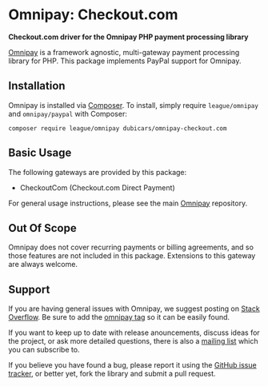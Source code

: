# Omnipay: Checkout.com

**Checkout.com driver for the Omnipay PHP payment processing library**

[Omnipay](https://github.com/thephpleague/omnipay) is a framework agnostic, multi-gateway payment
processing library for PHP. This package implements PayPal support for Omnipay.

## Installation

Omnipay is installed via [Composer](http://getcomposer.org/). To install, simply require `league/omnipay` and `omnipay/paypal` with Composer:

```
composer require league/omnipay dubicars/omnipay-checkout.com
```

## Basic Usage

The following gateways are provided by this package:

* CheckoutCom (Checkout.com Direct Payment)

For general usage instructions, please see the main [Omnipay](https://github.com/thephpleague/omnipay)
repository.


## Out Of Scope

Omnipay does not cover recurring payments or billing agreements, and so those features are not included in this package. Extensions to this gateway are always welcome. 

## Support

If you are having general issues with Omnipay, we suggest posting on
[Stack Overflow](http://stackoverflow.com/). Be sure to add the
[omnipay tag](http://stackoverflow.com/questions/tagged/omnipay) so it can be easily found.

If you want to keep up to date with release anouncements, discuss ideas for the project,
or ask more detailed questions, there is also a [mailing list](https://groups.google.com/forum/#!forum/omnipay) which
you can subscribe to.

If you believe you have found a bug, please report it using the [GitHub issue tracker](https://github.com/Dubicars/omnipay-checkout.com/issues),
or better yet, fork the library and submit a pull request.
